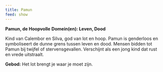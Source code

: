 ```yaml
---
title: Pamun
feed: show
---
```


**Pamun, de Hoopvolle**
**Domein(en): Leven, Dood**

Kind van Calembor en Silva, god van lot en hoop. Pamun is genderloos en symboliseert de dunne grens tussen leven en dood. Mensen bidden tot Pamun bij twijfel of stervensgevallen. Verschijnt als een jong kind dat rust en vrede uitstraalt.

**Gebod:** Het lot brengt je waar je moet zijn.